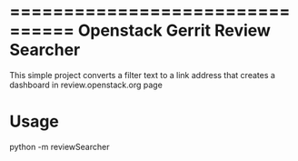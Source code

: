 ================================
Openstack Gerrit Review Searcher
================================

This simple project converts a filter text to a link address
that creates a dashboard in review.openstack.org page

Usage
=====

python -m reviewSearcher <filter file>


